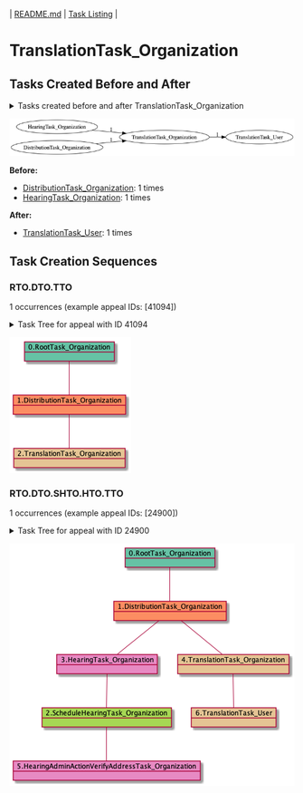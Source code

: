 | [README.md](README.md) | [Task Listing](tasklist.md) |

# TranslationTask_Organization

## Tasks Created Before and After

<details><summary>Tasks created before and after TranslationTask_Organization</summary>

```
digraph G {
rankdir="LR";
"HearingTask_Organization" -> "TranslationTask_Organization" [label=1]
"TranslationTask_Organization" -> "TranslationTask_User" [label=1]
"DistributionTask_Organization" -> "TranslationTask_Organization" [label=1]
}
```
</details>

![TranslationTask_Organization](dot/TranslationTask_Organization.dot.png)

**Before:**

   * [DistributionTask_Organization](DistributionTask_Organization.md): 1 times
   * [HearingTask_Organization](HearingTask_Organization.md): 1 times

**After:**

   * [TranslationTask_User](TranslationTask_User.md): 1 times

## Task Creation Sequences

### RTO.DTO.TTO

1 occurrences (example appeal IDs: [41094])

<details><summary>Task Tree for appeal with ID 41094</summary>

```
@startuml
object 0.RootTask_Organization #66c2a5
object 1.DistributionTask_Organization #fc8d62
object 2.TranslationTask_Organization #e5c494
0.RootTask_Organization -- 1.DistributionTask_Organization
1.DistributionTask_Organization -- 2.TranslationTask_Organization
@enduml
```
</details>

![RTO.DTO.TTO-41094](uml/RTO.DTO.TTO-41094.png)

### RTO.DTO.SHTO.HTO.TTO

1 occurrences (example appeal IDs: [24900])

<details><summary>Task Tree for appeal with ID 24900</summary>

```
@startuml
object 0.RootTask_Organization #66c2a5
object 1.DistributionTask_Organization #fc8d62
object 2.ScheduleHearingTask_Organization #a6d854
object 3.HearingTask_Organization #e78ac3
object 4.TranslationTask_Organization #e5c494
object 5.HearingAdminActionVerifyAddressTask_Organization #e78ac3
object 6.TranslationTask_User #e5c494
0.RootTask_Organization -- 1.DistributionTask_Organization
3.HearingTask_Organization -- 2.ScheduleHearingTask_Organization
1.DistributionTask_Organization -- 3.HearingTask_Organization
1.DistributionTask_Organization -- 4.TranslationTask_Organization
2.ScheduleHearingTask_Organization -- 5.HearingAdminActionVerifyAddressTask_Organization
4.TranslationTask_Organization -- 6.TranslationTask_User
@enduml
```
</details>

![RTO.DTO.SHTO.HTO.TTO-24900](uml/RTO.DTO.SHTO.HTO.TTO-24900.png)

